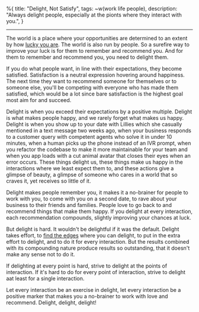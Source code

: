 %{
title: "Delight, Not Satisfy",
tags: ~w(work life people),
description: "Always delight people, especially at the pionts where they interact with you.",
}

---

The world is a place where your opportunities are determined to an extent by how [lucky you are](/on-luck). The world is also run by people. So a surefire way to improve your luck is for them to remember and recommend you. And for them to remember and recommend you, you need to delight them.

If you do what people want, in line with their expectations, they become satisfied. Satisfaction is a neutral expression hovering around happiness. The next time they want to recommend someone for themselves or to someone else, you'll be competing with everyone who has made them satisfied, which would be a lot since bare satisfaction is the highest goal most aim for and succeed.

Delight is when you exceed their expectations by a positive multiple. Delight is what makes people happy, and we rarely forget what makes us happy. Delight is when you show up to your date with Lillies which she casually mentioned in a text message two weeks ago, when your business responds to a customer query with competent agents who solve it in under 10 minutes, when a human picks up the phone instead of an IVR prompt, when you refactor the codebase to make it more maintainable for your team and when you app loads with a cut animal avatar that closes their eyes when an error occurs. These things delight us, these things make us happy in the interactions where we least expect them to, and these actions give a glimpse of beauty, a glimpse of someone who cares in a world that so craves it, yet receives so little of it.

Delight makes people remember you, it makes it a no-brainer for people to work with you, to come with you on a second date, to rave about your business to their friends and families. People love to go back to and recommend things that make them happy. If you delight at every interaction, each recommendation compounds, slightly improving your chances at luck.

But delight is hard. It wouldn't be delightful if it was the default. Delight takes effort, to [find the edges](/edges) where you can delight, to put in the extra effort to delight, and to do it for every interaction. But the results combined with its compounding nature produce results so outstanding, that it doesn't make any sense not to do it.

If delighting at every point is hard, strive to delight at the points of interaction. If it's hard to do for every point of interaction, strive to delight aat least for a single interaction.

Let every interaction be an exercise in delight, let every interaction be a positive marker that makes you a no-brainer to work with love and recommend. Delight, delight, delight!
